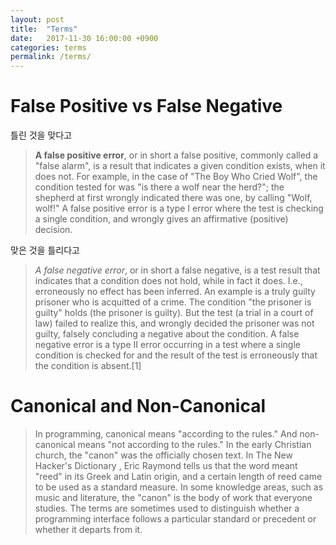 ```yaml
---
layout: post
title:  "Terms"
date:   2017-11-30 16:00:00 +0900
categories: terms
permalink: /terms/
---
```


# False Positive vs False Negative

틀린 것을 맞다고
> **A false positive error**, or in short a false positive, commonly called a "false alarm", is a result that indicates a given condition exists, when it does not. For example, in the case of "The Boy Who Cried Wolf", the condition tested for was "is there a wolf near the herd?"; the shepherd at first wrongly indicated there was one, by calling "Wolf, wolf!"
A false positive error is a type I error where the test is checking a single condition, and wrongly gives an affirmative (positive) decision.

맞은 것을 틀리다고
> *A false negative error*, or in short a false negative, is a test result that indicates that a condition does not hold, while in fact it does. I.e., erroneously no effect has been inferred. An example is a truly guilty prisoner who is acquitted of a crime. The condition "the prisoner is guilty" holds (the prisoner is guilty). But the test (a trial in a court of law) failed to realize this, and wrongly decided the prisoner was not guilty, falsely concluding a negative about the condition.
A false negative error is a type II error occurring in a test where a single condition is checked for and the result of the test is erroneously that the condition is absent.[1]


# Canonical and Non-Canonical
> In programming, canonical means "according to the rules." And non-canonical means "not according to the rules." In the early Christian church, the "canon" was the officially chosen text. In The New Hacker's Dictionary , Eric Raymond tells us that the word meant "reed" in its Greek and Latin origin, and a certain length of reed came to be used as a standard measure. In some knowledge areas, such as music and literature, the "canon" is the body of work that everyone studies.
The terms are sometimes used to distinguish whether a programming interface follows a particular standard or precedent or whether it departs from it.
